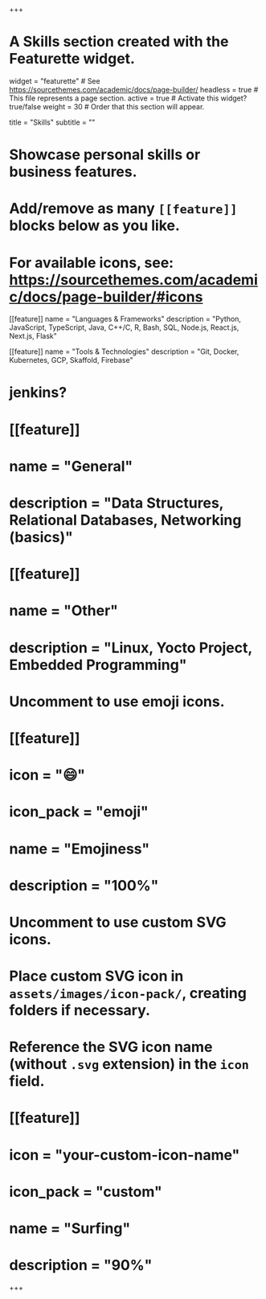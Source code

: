 +++
# A Skills section created with the Featurette widget.
widget = "featurette"  # See https://sourcethemes.com/academic/docs/page-builder/
headless = true  # This file represents a page section.
active = true  # Activate this widget? true/false
weight = 30  # Order that this section will appear.

title = "Skills"
subtitle = ""

# Showcase personal skills or business features.
# 
# Add/remove as many `[[feature]]` blocks below as you like.
# 
# For available icons, see: https://sourcethemes.com/academic/docs/page-builder/#icons


[[feature]]
  name = "Languages & Frameworks"
  description = "Python, JavaScript, TypeScript, Java, C++/C, R, Bash, SQL, Node.js, React.js, Next.js, Flask"

[[feature]]
  name = "Tools & Technologies"
  description = "Git, Docker, Kubernetes, GCP, Skaffold, Firebase"
  # jenkins?

# [[feature]]
#  name = "General"
#  description = "Data Structures, Relational Databases, Networking (basics)"

# [[feature]]
#  name = "Other"
#  description = "Linux, Yocto Project, Embedded Programming"

# Uncomment to use emoji icons.
# [[feature]]
#  icon = ":smile:"
#  icon_pack = "emoji"
#  name = "Emojiness"
#  description = "100%"  

# Uncomment to use custom SVG icons.
# Place custom SVG icon in `assets/images/icon-pack/`, creating folders if necessary.
# Reference the SVG icon name (without `.svg` extension) in the `icon` field.
# [[feature]]
#  icon = "your-custom-icon-name"
#  icon_pack = "custom"
#  name = "Surfing"
#  description = "90%"

+++
